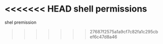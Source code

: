 <<<<<<< HEAD
shell permissions
=======
shel premission
>>>>>>> 27687f2575a1a9cf7c82fa1c295cbef6c47d8a46
